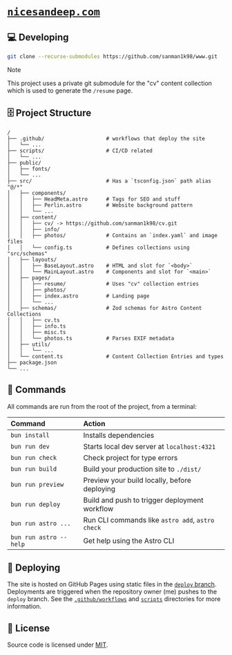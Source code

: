 # [`nicesandeep.com`](https://nicesandeep.com)

## 💻 Developing

```sh
git clone --recurse-submodules https://github.com/sanman1k98/www.git
```

<!-- TODO: suggest using a dummy "cv" collection to build the project for those without access to the private submodule -->
> [!NOTE]
> This project uses a private git submodule for the "cv" content collection which is used to generate the `/resume` page.

## 🗄 Project Structure

```
/
├── .github/                    # workflows that deploy the site
│   └── ...
├── scripts/                    # CI/CD related
│   └── ...
├── public/
│   ├── fonts/
│   └── ...
├── src/                        # Has a `tsconfig.json` path alias "@/*"
│   ├── components/
│   │   ├── HeadMeta.astro      # Tags for SEO and stuff
│   │   ├── Perlin.astro        # Website background pattern
│   │   └── ...
│   ├── content/
│   │   ├── cv/ -> https://github.com/sanman1k98/cv.git
│   │   ├── info/
│   │   ├── photos/             # Contains an `index.yaml` and image files
│   │   └── config.ts           # Defines collections using "src/schemas"
│   ├── layouts/
│   │   ├── BaseLayout.astro    # HTML and slot for `<body>`
│   │   └── MainLayout.astro    # Components and slot for `<main>`
│   ├── pages/
│   │   ├── resume/             # Uses "cv" collection entries
│   │   ├── photos/
│   │   ├── index.astro         # Landing page
│   │   └── ...
│   ├── schemas/                # Zod schemas for Astro Content Collections
│   │   ├── cv.ts
│   │   ├── info.ts
│   │   ├── misc.ts
│   │   └── photos.ts           # Parses EXIF metadata
│   ├── utils/
│   │   └── ...
│   └── content.ts              # Content Collection Entries and types
├── package.json
└── ...
```

## 🧞 Commands

All commands are run from the root of the project, from a terminal:

| Command                | Action                                           |
| :--------------------- | :----------------------------------------------- |
| `bun install`          | Installs dependencies                            |
| `bun run dev`          | Starts local dev server at `localhost:4321`      |
| `bun run check`        | Check project for type errors                    |
| `bun run build`        | Build your production site to `./dist/`          |
| `bun run preview`      | Preview your build locally, before deploying     |
| `bun run deploy`       | Build and push to trigger deployment workflow    |
| `bun run astro ...`    | Run CLI commands like `astro add`, `astro check` |
| `bun run astro --help` | Get help using the Astro CLI                     |

## 🚀 Deploying

The site is hosted on GitHub Pages using static files in the [`deploy` branch](https://github.com/sanman1k98/www/tree/deploy). Deployments are triggered when the repository owner (me) pushes to the `deploy` branch. See the [`.github/workflows`](https://github.com/sanman1k98/www/tree/main/.github/workflows) and [`scripts`](https://github.com/sanman1k98/www/tree/main/scripts) directories for more information.

## 📜 License

Source code is licensed under [MIT](https://github.com/sanman1k98/www/blob/main/LICENSE).
